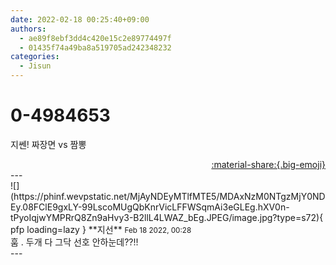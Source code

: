 ```yaml
---
date: 2022-02-18 00:25:40+09:00
authors:
  - ae89f8ebf3dd4c420e15c2e89774497f
  - 01435f74a49ba8a519705ad242348232
categories:
  - Jisun
---
```


# 0-4984653

<div class="post-container" markdown="1">
<div class="content-container md-sidebar__scrollwrap" markdown="1">

지쎈! 짜장면 vs 짬뽕 <br>

</div>
</div>

<div style="text-align: right;" markdown="1">
<a href="https://weverse.io/fromis9/fanpost/0-4984653" style="text-align: right;">:material-share:{.big-emoji}</a>
</div>
---

<div class="comments-container md-sidebar__scrollwrap" markdown="1">
<div class="comment" markdown="1">
<div class='id-container' markdown="1">
![](https://phinf.wevpstatic.net/MjAyNDEyMTlfMTE5/MDAxNzM0NTgzMjY0NDEy.08FClE9gxLY-99LscoMUgQbKnrVicLFFWSqmAi3eGLEg.hXV0n-tPyoIqjwYMPRrQ8Zn9aHvy3-B2llL4LWAZ_bEg.JPEG/image.jpg?type=s72){ pfp loading=lazy }
**<span class="artist">지선</span>** <small>Feb 18 2022, 00:28</small><br>
</div>
<div class='comment-body' markdown="1">
훔 . 두개 다 그닥 선호 안하눈데??!!
</div>
</div>
</div>
---
